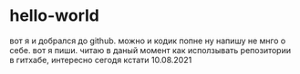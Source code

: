 # hello-world
вот я и добрался до github. можно и кодик попне
ну напишу не мнго о себе. вот я пиши. читаю в даный момент как исползывать репозитории в гитхабе, интересно 
сегодя кстати 10.08.2021 
